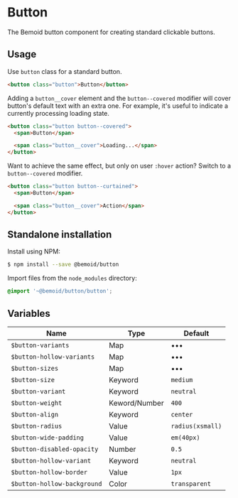 # Button

The Bemoid button component for creating standard clickable buttons.

## Usage

Use `button` class for a standard button.

```html
<button class="button">Button</button>
```

Adding a `button__cover` element and the `button--covered` modifier will cover button's default text with an extra one. For example, it's useful to indicate a currently processing loading state.

```html
<button class="button button--covered">
  <span>Button</span>

  <span class="button__cover">Loading...</span>
</button>
```

Want to achieve the same effect, but only on user `:hover` action? Switch to a `button--covered` modifier.

```html
<button class="button button--curtained">
  <span>Button</span>

  <span class="button__cover">Action</span>
</button>
```

## Standalone installation

Install using NPM:

```bash
$ npm install --save @bemoid/button
```

Import files from the `node_modules` directory:

```scss
@import '~@bemoid/button/button';
```

## Variables

|  Name  |  Type  |  Default  |
|---|---|---|
| `$button-variants` | Map | ••• |
| `$button-hollow-variants` | Map | ••• |
| `$button-sizes` | Map | ••• |
| `$button-size` | Keyword | `medium` |
| `$button-variant` | Keyword | `neutral` |
| `$button-weight` | Keword/Number | `400` |
| `$button-align` | Keyword | `center` |
| `$button-radius` | Value | `radius(xsmall)` |
| `$button-wide-padding` | Value | `em(40px)` |
| `$button-disabled-opacity` | Number | `0.5` |
| `$button-hollow-variant` | Keyword | `neutral` |
| `$button-hollow-border` | Value | `1px` |
| `$button-hollow-background` | Color | `transparent` |